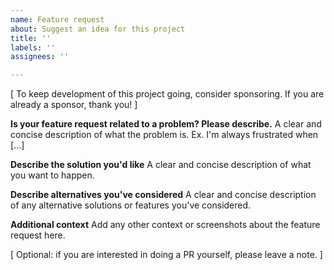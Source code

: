 ```yaml
---
name: Feature request
about: Suggest an idea for this project
title: ''
labels: ''
assignees: ''

---
```


[ To keep development of this project going, consider sponsoring. If you are
already a sponsor, thank you! ]

**Is your feature request related to a problem? Please describe.**
A clear and concise description of what the problem is. Ex. I'm always frustrated when [...]

**Describe the solution you'd like**
A clear and concise description of what you want to happen.

**Describe alternatives you've considered**
A clear and concise description of any alternative solutions or features you've considered.

**Additional context**
Add any other context or screenshots about the feature request here.

[ Optional: if you are interested in doing a PR yourself, please leave a note. ]
